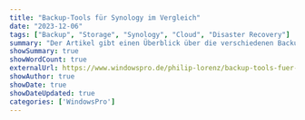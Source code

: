 ```yaml
---
title: "Backup-Tools für Synology im Vergleich"
date: "2023-12-06"
tags: ["Backup", "Storage", "Synology", "Cloud", "Disaster Recovery"]
summary: "Der Artikel gibt einen Überblick über die verschiedenen Backup-Lösungen für Synology NAS, darunter Active Backup for Business, Hyper Backup und Snapshot Replication, und zeigt, welche Lösung sich für welche Szenarien eignet."
showSummary: true
showWordCount: true
externalUrl: https://www.windowspro.de/philip-lorenz/backup-tools-fuer-synology-vergleich
showAuthor: true
showDate: true
showDateUpdated: true
categories: ['WindowsPro']
---
```


